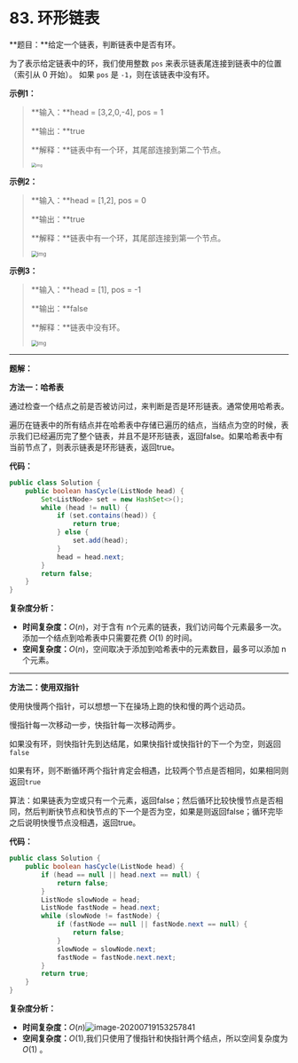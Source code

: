 # 83. 环形链表

**题目：**给定一个链表，判断链表中是否有环。

为了表示给定链表中的环，我们使用整数 `pos` 来表示链表尾连接到链表中的位置（索引从 0 开始）。 如果 `pos` 是 `-1`，则在该链表中没有环。

**示例1：**

>**输入：**head = [3,2,0,-4], pos = 1
>
>**输出：**true
>
>**解释：**链表中有一个环，其尾部连接到第二个节点。
>
><img src="http://blog.img.wangdankai.cn/circularlinkedlist.png" alt="img" style="zoom:50%;" />

**示例2：**

>**输入：**head = [1,2], pos = 0
>
>**输出：**true
>
>**解释：**链表中有一个环，其尾部连接到第一个节点。
>
><img src="http://blog.img.wangdankai.cn/circularlinkedlist_test2.png" alt="img" style="zoom: 67%;" />

**示例3：**

>**输入：**head = [1], pos = -1
>
>**输出：**false
>
>**解释：**链表中没有环。
>
><img src="http://blog.img.wangdankai.cn/circularlinkedlist_test3.png" alt="img" style="zoom: 67%;" />



------



**题解：**

**方法一：哈希表**

通过检查一个结点之前是否被访问过，来判断是否是环形链表。通常使用哈希表。

遍历在链表中的所有结点并在哈希表中存储已遍历的结点，当结点为空的时候，表示我们已经遍历完了整个链表，并且不是环形链表，返回false。如果哈希表中有当前节点了，则表示链表是环形链表，返回true。

**代码：**

```java
public class Solution {
    public boolean hasCycle(ListNode head) {
        Set<ListNode> set = new HashSet<>();
        while (head != null) {
            if (set.contains(head)) {
                return true;
            } else {
                set.add(head);
            }
            head = head.next;
        }
        return false;
    }
}
```

**复杂度分析：**

- **时间复杂度：**$O(n)$，对于含有 n个元素的链表，我们访问每个元素最多一次。添加一个结点到哈希表中只需要花费 $O(1)$ 的时间。
- **空间复杂度：**$O(n)$，空间取决于添加到哈希表中的元素数目，最多可以添加 n 个元素。



------



**方法二：使用双指针**

使用快慢两个指针，可以想想一下在操场上跑的快和慢的两个远动员。

慢指针每一次移动一步，快指针每一次移动两步。

如果没有环，则快指针先到达结尾，如果快指针或快指针的下一个为空，则返回`false`

如果有环，则不断循环两个指针肯定会相遇，比较两个节点是否相同，如果相同则返回`true`

算法：如果链表为空或只有一个元素，返回false；然后循环比较快慢节点是否相同，然后判断快节点和快节点的下一个是否为空，如果是则返回false；循环完毕之后说明快慢节点没相遇，返回true。

**代码：**

```java
public class Solution {
    public boolean hasCycle(ListNode head) {
        if (head == null || head.next == null) {
            return false;
        }
        ListNode slowNode = head;
        ListNode fastNode = head.next;
        while (slowNode != fastNode) {
            if (fastNode == null || fastNode.next == null) {
                return false;
            }
            slowNode = slowNode.next;
            fastNode = fastNode.next.next;
        }
        return true;
    }
}
```

**复杂度分析：**

- **时间复杂度：**$O(n)$![image-20200719153257841](http://blog.img.wangdankai.cn/image-20200719153257841.png)
- **空间复杂度：**$O(1)$,我们只使用了慢指针和快指针两个结点，所以空间复杂度为 $O(1)$ 。

